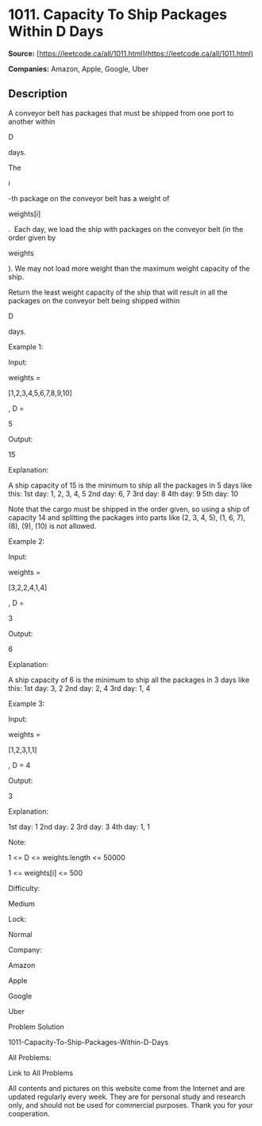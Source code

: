 # 1011. Capacity To Ship Packages Within D Days

**Source:** [https://leetcode.ca/all/1011.html](https://leetcode.ca/all/1011.html)

**Companies:** Amazon, Apple, Google, Uber

## Description

A conveyor belt has packages that must be shipped from one port to another within

D

days.

The

i

-th package on the conveyor belt has a weight of

weights[i]

. 
        Each day, we load the ship with packages on the conveyor belt (in the order given by

weights

).
        We may not load more weight than the maximum weight capacity of the ship.

Return the least weight capacity of the ship that will result in all the packages on the
        conveyor belt being shipped within

D

days.

Example 1:

Input:

weights =

[1,2,3,4,5,6,7,8,9,10]

, D =

5

Output:

15

Explanation:

A ship capacity of 15 is the minimum to ship all the packages in 5 days like this:
1st day: 1, 2, 3, 4, 5
2nd day: 6, 7
3rd day: 8
4th day: 9
5th day: 10

Note that the cargo must be shipped in the order given, so using a ship of capacity 14 and splitting the packages into parts like (2, 3, 4, 5), (1, 6, 7), (8), (9), (10) is not allowed.

Example 2:

Input:

weights =

[3,2,2,4,1,4]

, D =

3

Output:

6

Explanation:

A ship capacity of 6 is the minimum to ship all the packages in 3 days like this:
1st day: 3, 2
2nd day: 2, 4
3rd day: 1, 4

Example 3:

Input:

weights =

[1,2,3,1,1]

, D = 4

Output:

3

Explanation:

1st day: 1
2nd day: 2
3rd day: 3
4th day: 1, 1

Note:

1 <= D <= weights.length <= 50000

1 <= weights[i] <= 500

Difficulty:

Medium

Lock:

Normal

Company:

Amazon

Apple

Google

Uber

Problem Solution

1011-Capacity-To-Ship-Packages-Within-D-Days

All Problems:

Link to All Problems

All contents and pictures on this website come from the Internet and are updated regularly every week. They are for personal study and research only, and should not be used for commercial purposes. Thank you for your cooperation.

